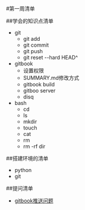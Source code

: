#第一周清单

##学会的知识点清单
- git
	- git add
	- git commit
	- git push
	- git reset --hard HEAD^
- gitbook
	- 设置权限
	- SUMMARY.md修改方式
	- gitbook build
	- gitboo server
	- disq
- bash
	- cd
	- ls
	- mkdir
	- touch
	- cat
	- rm
	- rm -rf dir

##搭建环境的清单
- python
- git

##提问清单
- [gitbook推送问题](https://github.com/zxcbbn/omooc.py/issues/1)
